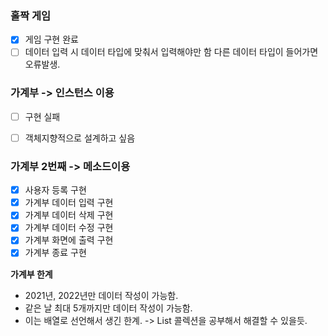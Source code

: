 ### 홀짝 게임
- [x] 게임 구현 완료
- [ ] 데이터 입력 시 데이터 타입에 맞춰서 입력해야만 함 다른 데이터 타입이 들어가면 오류발생.

### 가계부 -> 인스턴스 이용
- [ ] 구현 실패
- [ ] 객체지향적으로 설계하고 싶음


### 가계부 2번째 -> 메소드이용
- [x] 사용자 등록 구현
- [x] 가계부 데이터 입력 구현
- [x] 가계부 데이터 삭제 구현
- [x] 가계부 데이터 수정 구현
- [x] 가계부 화면에 출력 구현
- [x] 가계부 종료 구현

**가계부 한계**
- 2021년, 2022년만 데이터 작성이 가능함.
- 같은 날 최대 5개까지만 데이터 작성이 가능함.
- 이는 배열로 선언해서 생긴 한계. -> List 콜렉션을 공부해서 해결할 수 있을듯.